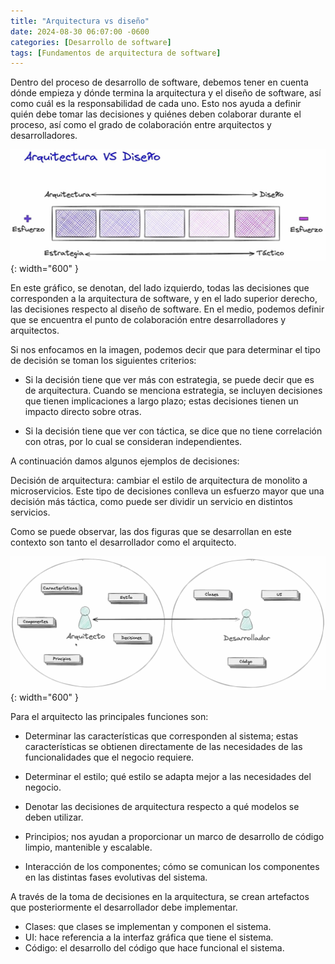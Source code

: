 ```yaml
---
title: "Arquitectura vs diseño"
date: 2024-08-30 06:07:00 -0600
categories: [Desarrollo de software]
tags: [Fundamentos de arquitectura de software]
---
```


Dentro del proceso de desarrollo de software, debemos tener en cuenta dónde empieza y dónde termina la arquitectura y el diseño de software, así como cuál es la responsabilidad de cada uno. Esto nos ayuda a definir quién debe tomar las decisiones y quiénes deben colaborar durante el proceso, así como el grado de colaboración entre arquitectos y desarrolladores.

![alt text](/assets/arq-013.png){: width="600" }

En este gráfico, se denotan, del lado izquierdo, todas las decisiones que corresponden a la arquitectura de software, y en el lado superior derecho, las decisiones respecto al diseño de software. En el medio, podemos definir que se encuentra el punto de colaboración entre desarrolladores y arquitectos.

Si nos enfocamos en la imagen, podemos decir que para determinar el tipo de decisión se toman los siguientes criterios:

* Si la decisión tiene que ver más con estrategia, se puede decir que es de arquitectura. Cuando se menciona estrategia, se incluyen decisiones que tienen implicaciones a largo plazo; estas decisiones tienen un impacto directo sobre otras.

* Si la decisión tiene que ver con táctica, se dice que no tiene correlación con otras, por lo cual se consideran independientes.

A continuación damos algunos ejemplos de decisiones:

Decisión de arquitectura: cambiar el estilo de arquitectura de monolito a microservicios. Este tipo de decisiones conlleva un esfuerzo mayor que una decisión más táctica, como puede ser dividir un servicio en distintos servicios.

Como se puede observar, las dos figuras que se desarrollan en este contexto son tanto el desarrollador como el arquitecto.

![alt text](/assets/arq-014.png){: width="600" }

Para el arquitecto las principales funciones son:

* Determinar las características que corresponden al sistema; estas características se obtienen directamente de las necesidades de las funcionalidades que el negocio requiere.

* Determinar el estilo; qué estilo se adapta mejor a las necesidades del negocio.
* Denotar las decisiones de arquitectura respecto a qué modelos se deben utilizar.
* Principios; nos ayudan a proporcionar un marco de desarrollo de código limpio, mantenible y escalable.
* Interacción de los componentes; cómo se comunican los componentes en las distintas fases evolutivas del sistema.

A través de la toma de decisiones en la arquitectura, se crean artefactos que posteriormente el desarrollador debe implementar.

- Clases: que clases se implementan y componen el sistema.
- UI: hace referencia a la interfaz gráfica que tiene el sistema.
- Código: el desarrollo del código que hace funcional el sistema.





